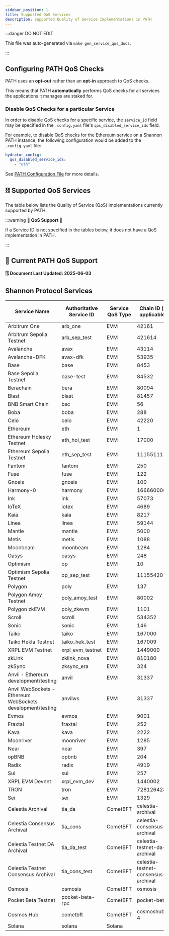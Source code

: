 ```yaml
---
sidebar_position: 1
title: Supported QoS Services
description: Supported Quality of Service Implementations in PATH
---
```


:::danger DO NOT EDIT

This file was auto-generated via `make gen_service_qos_docs`.

:::

## Configuring PATH QoS Checks

PATH uses an **opt-out** rather than an **opt-in** approach to QoS checks.

This means that PATH **automatically** performs QoS checks for all services the applications it manages are staked for.

### Disable QoS Checks for a particular Service

In order to disable QoS checks for a specific service, the `service_id` field may be specified in the `.config.yaml` file's `qos_disabled_service_ids` field.

For example, to disable QoS checks for the Ethereum service on a Shannon PATH instance, the following configuration would be added to the `.config.yaml` file:

```yaml
hydrator_config:
  qos_disabled_service_ids:
    - "eth"
```

See [PATH Configuration File](../../develop/path/4_configurations_path.md#hydrator_config-optional) for more details.

## ⛓️ Supported QoS Services

The table below lists the Quality of Service (QoS) implementations currently supported by PATH.

:::warning **🚧 QoS Support 🚧**

If a Service ID is not specified in the tables below, it does not have a QoS implementation in PATH.

:::

## 🌿 Current PATH QoS Support

**🗓️ Document Last Updated: 2025-06-03**

## Shannon Protocol Services

| Service Name                                               | Authoritative Service ID | Service QoS Type | Chain ID (if applicable)            | Archival Check Configured |
| ---------------------------------------------------------- | ------------------------ | ---------------- | ----------------------------------- | ------------------------- |
| Arbitrum One                                               | arb_one                  | EVM              | 42161                               | ✅                         |
| Arbitrum Sepolia Testnet                                   | arb_sep_test             | EVM              | 421614                              | ✅                         |
| Avalanche                                                  | avax                     | EVM              | 43114                               | ✅                         |
| Avalanche-DFK                                              | avax-dfk                 | EVM              | 53935                               | ✅                         |
| Base                                                       | base                     | EVM              | 8453                                | ✅                         |
| Base Sepolia Testnet                                       | base-test                | EVM              | 84532                               | ✅                         |
| Berachain                                                  | bera                     | EVM              | 80094                               | ✅                         |
| Blast                                                      | blast                    | EVM              | 81457                               | ✅                         |
| BNB Smart Chain                                            | bsc                      | EVM              | 56                                  | ✅                         |
| Boba                                                       | boba                     | EVM              | 288                                 | ✅                         |
| Celo                                                       | celo                     | EVM              | 42220                               | ✅                         |
| Ethereum                                                   | eth                      | EVM              | 1                                   | ✅                         |
| Ethereum Holesky Testnet                                   | eth_hol_test             | EVM              | 17000                               | ✅                         |
| Ethereum Sepolia Testnet                                   | eth_sep_test             | EVM              | 11155111                            | ✅                         |
| Fantom                                                     | fantom                   | EVM              | 250                                 | ✅                         |
| Fuse                                                       | fuse                     | EVM              | 122                                 | ✅                         |
| Gnosis                                                     | gnosis                   | EVM              | 100                                 | ✅                         |
| Harmony-0                                                  | harmony                  | EVM              | 1666600000                          | ✅                         |
| Ink                                                        | ink                      | EVM              | 57073                               | ✅                         |
| IoTeX                                                      | iotex                    | EVM              | 4689                                | ✅                         |
| Kaia                                                       | kaia                     | EVM              | 8217                                | ✅                         |
| Linea                                                      | linea                    | EVM              | 59144                               | ✅                         |
| Mantle                                                     | mantle                   | EVM              | 5000                                | ✅                         |
| Metis                                                      | metis                    | EVM              | 1088                                | ✅                         |
| Moonbeam                                                   | moonbeam                 | EVM              | 1284                                | ✅                         |
| Oasys                                                      | oasys                    | EVM              | 248                                 | ✅                         |
| Optimism                                                   | op                       | EVM              | 10                                  | ✅                         |
| Optimism Sepolia Testnet                                   | op_sep_test              | EVM              | 11155420                            | ✅                         |
| Polygon                                                    | poly                     | EVM              | 137                                 | ✅                         |
| Polygon Amoy Testnet                                       | poly_amoy_test           | EVM              | 80002                               | ✅                         |
| Polygon zkEVM                                              | poly_zkevm               | EVM              | 1101                                | ✅                         |
| Scroll                                                     | scroll                   | EVM              | 534352                              | ✅                         |
| Sonic                                                      | sonic                    | EVM              | 146                                 | ✅                         |
| Taiko                                                      | taiko                    | EVM              | 167000                              | ✅                         |
| Taiko Hekla Testnet                                        | taiko_hek_test           | EVM              | 167009                              | ✅                         |
| XRPL EVM Testnet                                           | xrpl_evm_testnet         | EVM              | 1449000                             | ✅                         |
| zkLink                                                     | zklink_nova              | EVM              | 810180                              | ✅                         |
| zkSync                                                     | zksync_era               | EVM              | 324                                 | ✅                         |
| Anvil - Ethereum development/testing                       | anvil                    | EVM              | 31337                               |                           |
| Anvil WebSockets - Ethereum WebSockets development/testing | anvilws                  | EVM              | 31337                               |                           |
| Evmos                                                      | evmos                    | EVM              | 9001                                |                           |
| Fraxtal                                                    | fraxtal                  | EVM              | 252                                 |                           |
| Kava                                                       | kava                     | EVM              | 2222                                |                           |
| Moonriver                                                  | moonriver                | EVM              | 1285                                |                           |
| Near                                                       | near                     | EVM              | 397                                 |                           |
| opBNB                                                      | opbnb                    | EVM              | 204                                 |                           |
| Radix                                                      | radix                    | EVM              | 4919                                |                           |
| Sui                                                        | sui                      | EVM              | 257                                 |                           |
| XRPL EVM Devnet                                            | xrpl_evm_dev             | EVM              | 1440002                             |                           |
| TRON                                                       | tron                     | EVM              | 728126428                           |                           |
| Sei                                                        | sei                      | EVM              | 1329                                |                           |
| Celestia Archival                                          | tia_da                   | CometBFT         | celestia-archival                   |                           |
| Celestia Consensus Archival                                | tia_cons                 | CometBFT         | celestia-consensus-archival         |                           |
| Celestia Testnet DA Archival                               | tia_da_test              | CometBFT         | celestia-testnet-da-archival        |                           |
| Celestia Testnet Consensus Archival                        | tia_cons_test            | CometBFT         | celestia-testnet-consensus-archival |                           |
| Osmosis                                                    | osmosis                  | CometBFT         | osmosis                             |                           |
| Pocket Beta Testnet                                        | pocket-beta-rpc          | CometBFT         | pocket-beta                         |                           |
| Cosmos Hub                                                 | cometbft                 | CometBFT         | cosmoshub-4                         |                           |
| Solana                                                     | solana                   | Solana           |                                     |                           |
